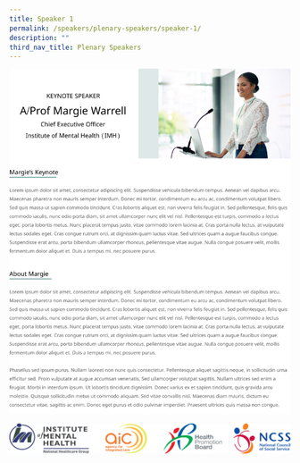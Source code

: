 ```yaml
---
title: Speaker 1
permalink: /speakers/plenary-speakers/speaker-1/
description: ""
third_nav_title: Plenary Speakers
---
```

![](/images/Frame%205.png)

![](/images/Footer.png)

